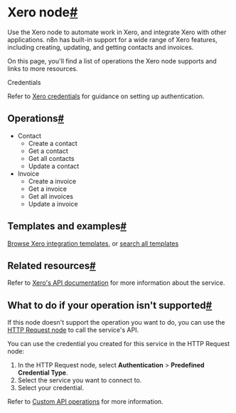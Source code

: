[](https://github.com/n8n-io/n8n-docs/edit/main/docs/integrations/builtin/app-nodes/n8n-nodes-base.xero.md "Edit this page")

# Xero node[#](#xero-node "Permanent link")

Use the Xero node to automate work in Xero, and integrate Xero with other applications. n8n has built-in support for a wide range of Xero features, including creating, updating, and getting contacts and invoices.

On this page, you'll find a list of operations the Xero node supports and links to more resources.

Credentials

Refer to [Xero credentials](../../credentials/xero/) for guidance on setting up authentication.

## Operations[#](#operations "Permanent link")

*   Contact
    *   Create a contact
    *   Get a contact
    *   Get all contacts
    *   Update a contact
*   Invoice
    *   Create a invoice
    *   Get a invoice
    *   Get all invoices
    *   Update a invoice

## Templates and examples[#](#templates-and-examples "Permanent link")

[Browse Xero integration templates](https://n8n.io/integrations/xero/), or [search all templates](https://n8n.io/workflows/)

## Related resources[#](#related-resources "Permanent link")

Refer to [Xero's API documentation](https://developer.xero.com/documentation/api/accounting/overview) for more information about the service.

## What to do if your operation isn't supported[#](#what-to-do-if-your-operation-isnt-supported "Permanent link")

If this node doesn't support the operation you want to do, you can use the [HTTP Request node](../../core-nodes/n8n-nodes-base.httprequest/) to call the service's API.

You can use the credential you created for this service in the HTTP Request node:

1.  In the HTTP Request node, select **Authentication** > **Predefined Credential Type**.
2.  Select the service you want to connect to.
3.  Select your credential.

Refer to [Custom API operations](../../../custom-operations/) for more information.